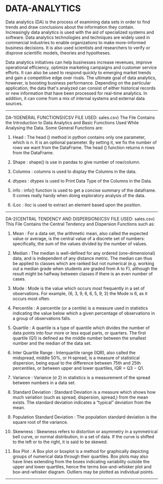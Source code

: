 # DATA-ANALYTICS

Data analytics (DA) is the process of examining data sets in order to find trends and draw conclusions about the information they contain. Increasingly data analytics is used with the aid of specialized systems and software. Data analytics technologies and techniques are widely used in commercial industries to enable organizations to make more-informed business decisions. It is also used scientists and researchers to verify or disprove scientific models, theories and hypotheses.

Data analytics initiatives can help businesses increase revenues, improve operational efficiency, optimize marketing campaigns and customer service efforts. It can also be used to respond quickly to emerging market trends and gain a competitive edge over rivals. The ultimate goal of data analytics, however, is boosting business performance. Depending on the particular application, the data that's analyzed can consist of either historical records or new information that have been processed for real-time analytics. In addition, it can come from a mix of internal systems and external data sources.

************************************************************************************************************************************************************

DA-1(GENERAL FUNCTIONS)(CSV FILE USED: sales.csv)
The File Contains the Introduction to Data Analytics and Basic Fumctions Used While Analysing the Data. Some General Functions are:
1. Head : The head () method in python contains only one parameter, which is n. It is an optional parameter. By setting it, we fix the number of rows we want from the DataFrame. The head () function returns n rows from the DataFrame. 

2. Shape : shape() is use in pandas to give number of row/column.

3. Columns : columns is used to display the Columns in the data.

4. dtypes : dtypes is used to Print Data Type of the Columns in the Data.

5. info : info() function is used to get a concise summary of the dataframe. It comes really handy when doing exploratory analysis of the data.

6. iLoc : iloc is used to extract an element based upon the position.

************************************************************************************************************************************************************

DA-2(CENTRAL TENDENCY AND DISPERSION)(CSV FILE USED: sales.csv)
This File Contains the Central Tendency and Dispersion Functions such as:
1. Mean : For a data set, the arithmetic mean, also called the expected value or average, is the central value of a discrete set of numbers: specifically, the sum of the values divided by the number of values. 

2. Median : The median is well-defined for any ordered (one-dimensional) data, and is independent of any distance metric. The median can thus be applied to classes which are ranked but not numerical (e.g. working out a median grade when students are graded from A to F), although the result might be halfway between classes if there is an even number of cases.

3. Mode : Mode is the value which occurs most frequently in a set of observations. For example, {6, 3, 9, 6, 6, 5, 9, 3} the Mode is 6, as it occurs most often.

4. Percentile : A percentile (or a centile) is a measure used in statistics indicating the value below which a given percentage of observations in a group of observations falls.

5. Quartile : A quartile is a type of quantile which divides the number of data points into four more or less equal parts, or quarters. The first quartile (Q1) is defined as the middle number between the smallest number and the median of the data set.

6. Inter Quartile Range : Interquartile range (IQR), also called the midspread, middle 50%, or H‑spread, is a measure of statistical dispersion, being equal to the difference between 75th and 25th percentiles, or between upper and lower quartiles, IQR = Q3 − Q1.

7. Variance : Variance (σ 2) in statistics is a measurement of the spread between numbers in a data set.

8. Standard Deviation : Standard Deviation is a measure which shows how much variation (such as spread, dispersion, spread,) from the mean exists. The standard deviation indicates a “typical” deviation from the mean.

9. Population Standard Deviation : The population standard deviation is the square root of the variance.

10. Skewness : Skewness refers to distortion or asymmetry in a symmetrical bell curve, or normal distribution, in a set of data. If the curve is shifted to the left or to the right, it is said to be skewed.

11. Box Plot : A Box plot or boxplot is a method for graphically depicting groups of numerical data through their quartiles. Box plots may also have lines extending from the boxes indicating variability outside the upper and lower quartiles, hence the terms box-and-whisker plot and box-and-whisker diagram. Outliers may be plotted as individual points.

************************************************************************************************************************************************************
